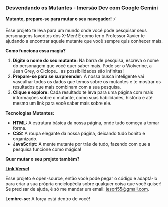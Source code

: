 ###  Desvendando os Mutantes - Imersão Dev com Google Gemini 

**Mutante, prepare-se para mutar o seu navegador!** ⚡

Esse projeto te leva para um mundo onde você pode pesquisar seus personagens favoritos dos X-Men! É como ter o Professor Xavier te ajudando a encontrar aquele mutante que você sempre quis conhecer mais.

**Como funciona essa magia?**

1. **Digite o nome do seu mutante:** Na barra de pesquisa, escreva o nome do personagem que você quer saber mais. Pode ser o Wolverine, a Jean Grey, o Ciclope... as possibilidades são infinitas!
2. **Prepare-se para se surpreender:** A nossa busca inteligente vai vasculhar todos os dados que temos sobre os mutantes e te mostrar os resultados que mais combinam com a sua pesquisa.
3. **Clique e explore:** Cada resultado te leva para uma página com mais informações sobre o mutante, como suas habilidades, história e até mesmo um link para você saber mais sobre ele.

**Tecnologias Mutantes:**

* **HTML:** A estrutura básica da nossa página, onde tudo começa a tomar forma.
* **CSS:** A roupa elegante da nossa página, deixando tudo bonito e organizado.
* **JavaScript:** A mente mutante por trás de tudo, fazendo com que a pesquisa funcione como mágica!

**Quer mutar o seu projeto também?**

**[Link Versel](https://vercel.com/jheydevs-projects)**

Esse projeto é open-source, então você pode pegar o código e adaptá-lo para criar a sua própria enciclopédia sobre qualquer coisa que você quiser! Se precisar de ajuda, é só me mandar um email: jesori55@gmail.com.

**Lembre-se:** A força está dentro de você! 
